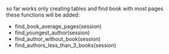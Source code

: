 so far works only creating tables and find book with most pages  
these functions will be added:
- find_book_average_pages(session)
- find_youngest_author(session)
- find_author_without_book(session)
- find_authors_less_than_3_books(session)